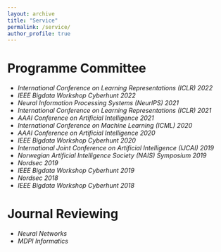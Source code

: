 ```yaml
---
layout: archive
title: "Service"
permalink: /service/
author_profile: true
---
```


Programme Committee
======
- *International Conference on Learning Representations (ICLR) 2022*
- *IEEE Bigdata Workshop Cyberhunt 2022*
- *Neural Information Processing Systems (NeurIPS) 2021*
- *International Conference on Learning Representations (ICLR) 2021*
- *AAAI Conference on Artificial Intelligence 2021*
- *International Conference on Machine Learning (ICML) 2020*
- *AAAI Conference on Artificial Intelligence 2020*
- *IEEE Bigdata Workshop Cyberhunt 2020*
- *International Joint Conference on Artificial Intelligence (IJCAI) 2019*
- *Norwegian Artificial Intelligence Society (NAIS) Symposium 2019*
- *Nordsec 2019*
- *IEEE Bigdata Workshop Cyberhunt 2019*
- *Nordsec 2018*
- *IEEE Bigdata Workshop Cyberhunt 2018*



Journal Reviewing
======
* *Neural Networks*
* *MDPI Informatics*
